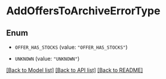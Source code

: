 # AddOffersToArchiveErrorType

## Enum


* `OFFER_HAS_STOCKS` (value: `"OFFER_HAS_STOCKS"`)

* `UNKNOWN` (value: `"UNKNOWN"`)


[[Back to Model list]](../README.md#documentation-for-models) [[Back to API list]](../README.md#documentation-for-api-endpoints) [[Back to README]](../README.md)


